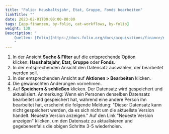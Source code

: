 ```yaml
---
title: "Folio: Haushaltsjahr, Etat, Gruppe, Fonds bearbeiten"
linkTitle: ""
date: 2023-02-01T00:00:00-00:00
tags: [app-finanzen, by-folio, cat-workflows, by-folio]
weight: 130
Description: "
    Quellen: [Folio](https://docs.folio.org/docs/acquisitions/finance/#editing-a-fiscal-year-ledger-group-fund-or-budget-records) & [GBV](https://info.gbv.de/display/FOLIOGBVEXTERN/Folio:+Haushaltsjahr,+Etat,+Gruppe,+Fonds+bearbeiten)
    "
---
```


1.  In der Ansicht **Suche & Filter** auf die entsprechende Option klicken: **Haushaltsjahr, Etat, Gruppe** oder **Fonds**.
2.  In der entsprechenden Ansicht den Datensatz auswählen, der bearbeitet werden soll.
3.  In der entsprechenden Ansicht auf **Aktionen > Bearbeiten** klicken.
4.  Die gewünschten Änderungen vornehmen.
5.  Auf **Speichern & schließen** klicken. Der Datensatz wird gespeichert und aktualisiert. Anmerkung: Wenn ein Personen denselben Datensatz bearbeitet und gespeichert hat, während eine andere Person ihn bearbeitet hat, erscheint die folgende Meldung: "Dieser Datensatz kann nicht gespeichert werden, da es sich nicht um die aktuellste Version handelt. Neueste Version anzeigen." Auf den Link "Neueste Version anzeigen" klicken, um den Datensatz zu aktualisieren und gegebenenfalls die obigen Schritte 3-5 wiederholen.
